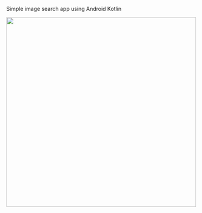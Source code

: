 Simple image search app using Android Kotlin

<img src="https://github.com/alltimenoob/Images-App-/assets/54467382/59cb2104-eb57-436f-b115-aae38a8509d0"  height="500" ></img>
